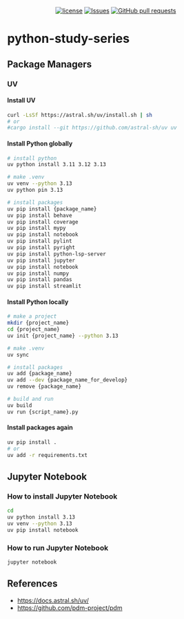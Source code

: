 <p align="center">
  <a href="https://github.com/mingyuchoo/python-study-series/blob/main/LICENSE"><img alt="license" src="https://img.shields.io/github/license/mingyuchoo/python-study-series"/></a>
  <a href="https://github.com/mingyuchoo/python-study-series/issues"><img alt="Issues" src="https://img.shields.io/github/issues/mingyuchoo/python-study-series?color=appveyor" /></a>
  <a href="https://github.com/mingyuchoo/python-study-series/pulls"><img alt="GitHub pull requests" src="https://img.shields.io/github/issues-pr/mingyuchoo/python-study-series?color=appveyor" /></a>
</p>

# python-study-series

## Package Managers

### UV

#### Install UV

```bash
curl -LsSf https://astral.sh/uv/install.sh | sh
# or
#cargo install --git https://github.com/astral-sh/uv uv
```

#### Install Python globally

```bash
# install python
uv python install 3.11 3.12 3.13

# make .venv 
uv venv --python 3.13
uv python pin 3.13

# install packages
uv pip install {package_name}
uv pip install behave
uv pip install coverage
uv pip install mypy
uv pip install notebook
uv pip install pylint
uv pip install pyright
uv pip install python-lsp-server
uv pip install jupyter
uv pip install notebook
uv pip install numpy
uv pip install pandas
uv pip install streamlit
```

#### Install Python locally

```bash
# make a project
mkdir {project_name}
cd {project_name}
uv init {project_name} --python 3.13

# make .venv
uv sync

# install packages
uv add {package_name}
uv add --dev {package_name_for_develop}
uv remove {package_name}

# build and run
uv build
uv run {script_name}.py
```

#### Install packages again

```bash
uv pip install .
# or
uv add -r requirements.txt
```

## Jupyter Notebook

### How to install Jupyter Notebook

```bash
cd
uv python install 3.13
uv venv --python 3.13
uv pip install notebook
```

### How to run Jupyter Notebook

```bash
jupyter notebook
```

## References

- https://docs.astral.sh/uv/
- https://github.com/pdm-project/pdm
